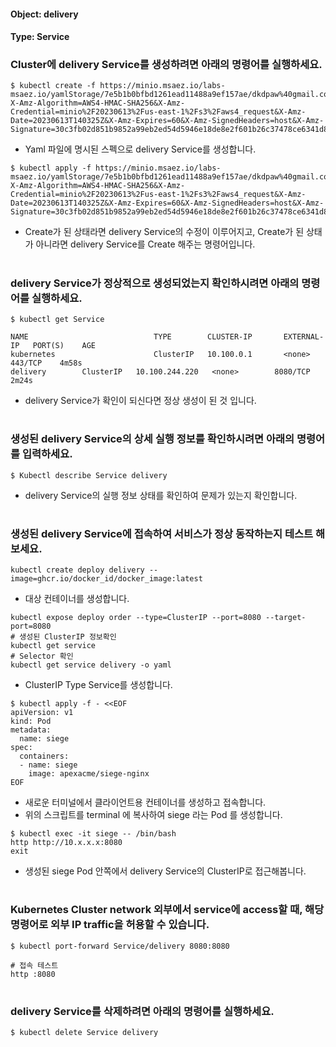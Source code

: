
#### Object: delivery
#### Type: Service

### Cluster에 delivery Service를 생성하려면 아래의 명령어를 실행하세요.

```
$ kubectl create -f https://minio.msaez.io/labs-msaez.io/yamlStorage/7e5b1b0bfbd1261ead11488a9ef157ae/dkdpaw%40gmail.com/Service/delivery.yaml?X-Amz-Algorithm=AWS4-HMAC-SHA256&X-Amz-Credential=minio%2F20230613%2Fus-east-1%2Fs3%2Faws4_request&X-Amz-Date=20230613T140325Z&X-Amz-Expires=60&X-Amz-SignedHeaders=host&X-Amz-Signature=30c3fb02d851b9852a99eb2ed54d5946e18de8e2f601b26c37478ce6341d87a6
```
- Yaml 파일에 명시된 스펙으로 delivery Service를 생성합니다.  

```
$ kubectl apply -f https://minio.msaez.io/labs-msaez.io/yamlStorage/7e5b1b0bfbd1261ead11488a9ef157ae/dkdpaw%40gmail.com/Service/delivery.yaml?X-Amz-Algorithm=AWS4-HMAC-SHA256&X-Amz-Credential=minio%2F20230613%2Fus-east-1%2Fs3%2Faws4_request&X-Amz-Date=20230613T140325Z&X-Amz-Expires=60&X-Amz-SignedHeaders=host&X-Amz-Signature=30c3fb02d851b9852a99eb2ed54d5946e18de8e2f601b26c37478ce6341d87a6
```
- Create가 된 상태라면 delivery Service의 수정이 이루어지고, Create가 된 상태가 아니라면 delivery Service를 Create 해주는 명령어입니다.
#

### delivery Service가 정상적으로 생성되었는지 확인하시려면 아래의 명령어를 실행하세요.

```
$ kubectl get Service

NAME                            TYPE        CLUSTER-IP       EXTERNAL-IP   PORT(S)    AGE
kubernetes                      ClusterIP   10.100.0.1       <none>        443/TCP    4m58s
delivery        ClusterIP   10.100.244.220   <none>        8080/TCP   2m24s

```
- delivery Service가 확인이 되신다면 정상 생성이 된 것 입니다.
#

### 생성된 delivery Service의 상세 실행 정보를 확인하시려면 아래의 명령어를 입력하세요.

```
$ Kubectl describe Service delivery
```
- delivery Service의 실행 정보 상태를 확인하여 문제가 있는지 확인합니다.
#

### 생성된 delivery Service에 접속하여 서비스가 정상 동작하는지 테스트 해보세요.

```
kubectl create deploy delivery --image=ghcr.io/docker_id/docker_image:latest
```
- 대상 컨테이너를 생성합니다.  

```
kubectl expose deploy order --type=ClusterIP --port=8080 --target-port=8080
# 생성된 ClusterIP 정보확인
kubectl get service 
# Selector 확인
kubectl get service delivery -o yaml
```
- ClusterIP Type Service를 생성합니다.

```
$ kubectl apply -f - <<EOF
apiVersion: v1
kind: Pod
metadata:
  name: siege
spec:
  containers:
  - name: siege
    image: apexacme/siege-nginx
EOF
```
- 새로운 터미널에서 클라이언트용 컨테이너를 생성하고 접속합니다.
- 위의 스크립트를 terminal 에 복사하여 siege 라는 Pod 를 생성합니다.  

```
$ kubectl exec -it siege -- /bin/bash
http http://10.x.x.x:8080
exit
```
- 생성된 siege Pod 안쪽에서 delivery Service의 ClusterIP로 접근해봅니다.
#

### Kubernetes Cluster network 외부에서 service에 access할 때, 해당 명령어로 외부 IP traffic을 허용할 수 있습니다.

```
$ kubectl port-forward Service/delivery 8080:8080

# 접속 테스트
http :8080
```
#

### delivery Service를 삭제하려면 아래의 명령어를 실행하세요.

```
$ kubectl delete Service delivery
```
#

